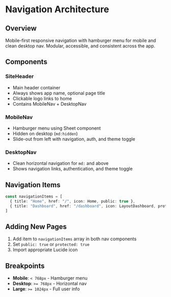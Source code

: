 # Navigation Architecture

## Overview
Mobile-first responsive navigation with hamburger menu for mobile and clean desktop nav. Modular, accessible, and consistent across the app.

## Components

### SiteHeader
- Main header container
- Always shows app name, optional page title
- Clickable logo links to home
- Contains MobileNav + DesktopNav

### MobileNav
- Hamburger menu using Sheet component
- Hidden on desktop (`md:hidden`)
- Slide-out from left with navigation, auth, and theme toggle

### DesktopNav  
- Clean horizontal navigation for `md:` and above
- Shows navigation links, authentication, and theme toggle

## Navigation Items
```typescript
const navigationItems = [
  { title: "Home", href: "/", icon: Home, public: true },
  { title: "Dashboard", href: "/dashboard", icon: LayoutDashboard, protected: true },
]
```

## Adding New Pages
1. Add item to `navigationItems` array in both nav components
2. Set `public: true` or `protected: true`
3. Import appropriate Lucide icon

## Breakpoints
- **Mobile**: `< 768px` - Hamburger menu
- **Desktop**: `>= 768px` - Horizontal nav
- **Large**: `>= 1024px` - Full user info
